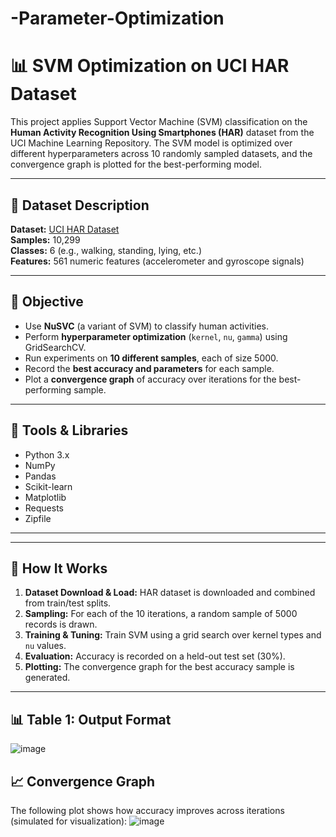 # -Parameter-Optimization
# 📊 SVM Optimization on UCI HAR Dataset

This project applies Support Vector Machine (SVM) classification on the **Human Activity Recognition Using Smartphones (HAR)** dataset from the UCI Machine Learning Repository. The SVM model is optimized over different hyperparameters across 10 randomly sampled datasets, and the convergence graph is plotted for the best-performing model.

---

## 📁 Dataset Description

**Dataset:** [UCI HAR Dataset](https://archive.ics.uci.edu/ml/datasets/human+activity+recognition+using+smartphones)  
**Samples:** 10,299  
**Classes:** 6 (e.g., walking, standing, lying, etc.)  
**Features:** 561 numeric features (accelerometer and gyroscope signals)

---

## 🎯 Objective

- Use **NuSVC** (a variant of SVM) to classify human activities.
- Perform **hyperparameter optimization** (`kernel`, `nu`, `gamma`) using GridSearchCV.
- Run experiments on **10 different samples**, each of size 5000.
- Record the **best accuracy and parameters** for each sample.
- Plot a **convergence graph** of accuracy over iterations for the best-performing sample.

---

## 🧪 Tools & Libraries

- Python 3.x
- NumPy
- Pandas
- Scikit-learn
- Matplotlib
- Requests
- Zipfile

---


---

## 🧠 How It Works

1. **Dataset Download & Load:** HAR dataset is downloaded and combined from train/test splits.
2. **Sampling:** For each of the 10 iterations, a random sample of 5000 records is drawn.
3. **Training & Tuning:** Train SVM using a grid search over kernel types and `nu` values.
4. **Evaluation:** Accuracy is recorded on a held-out test set (30%).
5. **Plotting:** The convergence graph for the best accuracy sample is generated.

---

## 📊 Table 1:  Output Format

![image](https://github.com/user-attachments/assets/8516f9e8-bc4a-45d6-9c8a-08327753f87a)

## 📈  Convergence Graph

The following plot shows how accuracy improves across iterations (simulated for visualization):
![image](https://github.com/user-attachments/assets/d4a9cc88-39d8-4f69-9d87-8eb282e73a36)


